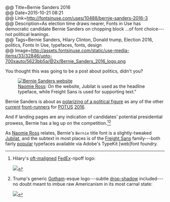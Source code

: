 @@ Title=Bernie Sanders 2016  
@@ Date=2015-10-21 08:21  
@@ Link=http://fontsinuse.com/uses/10488/bernie-sanders-2016-3  
@@ Description=As election time draws nearer, Fonts in Use has democratic candidate Bernie Sanders on chopping block ...of font choice---not political leanings.  
@@ Tags=Bernie Sanders, Hilary Clinton, Donald trump, Election 2016, politics, Fonts In Use, typefaces, fonts, design  
@@ Image=http://assets.fontsinuse.com/static/use-media-items/33/32846/upto-700xauto/5623bb5a/@2x/Bernie_Sanders_2016_logo.png  

<div class="topstory">

You thought this was going to be a post about politics, didn't you?

</div>

<figure>
	<a class="nohover" href="http://fontsinuse.com/uses/10488/bernie-sanders-2016-3">
		<img class="screenshot" src="http://assets.fontsinuse.com/static/use-media-items/33/32845/upto-700xauto/5623bb5a/@2x/Screen-Shot-2015-10-16-at-3-51-12-PM.png" alt="Bernie Sanders website">
	</a>
	<figcaption><a href="http://fontsinuse.com/contributors/6317/naomie">Naomie Ross</a>: 
	On the website, Jubilat is used as the headline typeface, while Freight Sans is used for supporting text."</figcaption>
</figure>

Bernie Sanders is about as [polarizing of a political figure][youtube] as any of the other [current][hillaryclinton] [front-runners][donaldjtrump] for [POTUS][twitter] [2016][wikipedia].

And if landing pages are any indication of candidates' potential presidential prowess, Bernie has a leg up on the competition.[^oh_hil][^oh_don]

As [Naomie Ross][fontsinuse] relates, Bernie's `Bernie` title font is a slightly-tweaked [Jubilat][typekit], and the subtext in most places is of the [Freight Sans][typekit 2] family---both fairly [popular][stratechery] typefaces available via Adobe's TypeKit [web]font foundry.

[^oh_hil]: Hilary's [oft-maligned][slate] [FedEx][theoveranalyzed]-ripoff logo:

	![][d]
[^oh_don]: Trump's generic [Gotham][typography]-esque logo---subtle [drop-shadow][wikipedia 2] included---no doubt meant to imbue raw Americanism in its most carnal state:

	![][d 2]

[d]: http://d.pr/i/f0f+
[d 2]: http://d.pr/i/16bFo+
[donaldjtrump]: https://www.donaldjtrump.com
[fontsinuse]: http://fontsinuse.com/contributors/6317/naomie
[hillaryclinton]: https://www.hillaryclinton.com
[slate]: http://www.slate.com/blogs/the_slatest/2015/04/12/hillary_clinton_2016_campaign_logo_gets_mixed_reaction_on_twitter.html
[stratechery]: https://stratechery.com
[theoveranalyzed]: http://www.theoveranalyzed.net/2015/2/2/vintage-logos
[twitter]: https://twitter.com/POTUS
[typekit]: https://typekit.com/fonts/jubilat
[typekit 2]: https://typekit.com/fonts/freight-sans-pro
[typography]: http://www.typography.com/fonts/gotham/overview/
[wikipedia]: https://en.wikipedia.org/wiki/POTUS
[wikipedia 2]: https://en.wikipedia.org/wiki/Drop_shadow
[youtube]: http://www.youtube.com/watch?v=S5vOKKMipSA